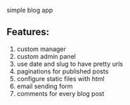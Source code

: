 simple blog app

## Features:
1. custom manager
2. custom admin panel
3. use date and slug to have pretty urls
4. paginations for published posts
5. configure static files with html
6. email sending form
7. comments for every blog post